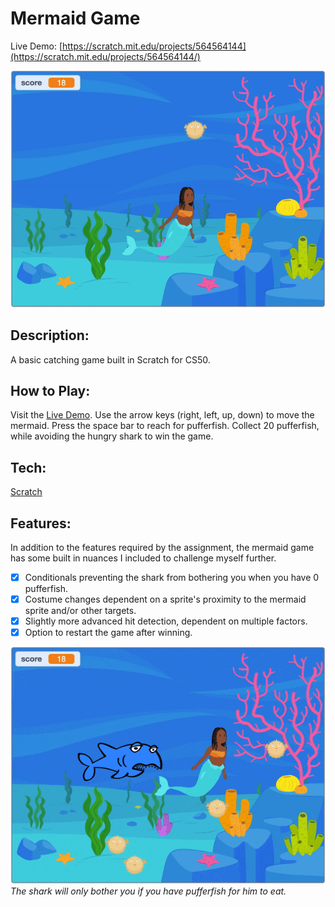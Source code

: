 # Mermaid Game

Live Demo: [https://scratch.mit.edu/projects/564564144](https://scratch.mit.edu/projects/564564144/)

![Winning the Mermaid Game](./assets/screenshot-win.gif)

## Description:

A basic catching game built in Scratch for CS50.

## How to Play:

Visit the [Live Demo](https://scratch.mit.edu/projects/564564144/). Use the arrow keys (right, left, up, down) to move the mermaid. Press the space bar to reach for pufferfish. Collect 20 pufferfish, while avoiding the hungry shark to win the game.

## Tech:

[Scratch](https://scratch.mit.edu/)

## Features:

In addition to the features required by the assignment, the mermaid game has some built in nuances I included to challenge myself further.

- [x] Conditionals preventing the shark from bothering you when you have 0 pufferfish.
- [x] Costume changes dependent on a sprite's proximity to the mermaid sprite and/or other targets.
- [x] Slightly more advanced hit detection, dependent on multiple factors.
- [x] Option to restart the game after winning.

![Getting caught by and then ignored by the shark](./assets/screenshot-shark.gif) \
_The shark will only bother you if you have pufferfish for him to eat._
